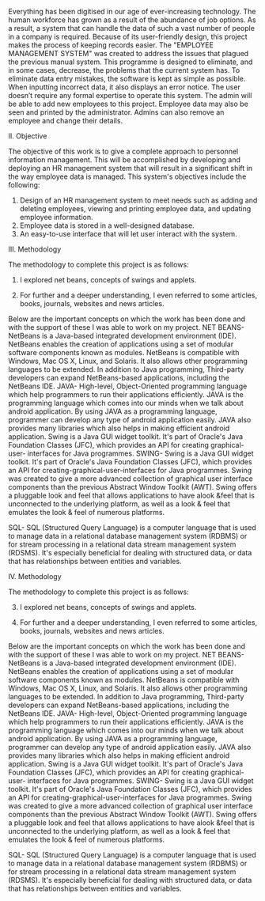 Everything has been digitised in our age of ever-increasing technology. The human workforce has grown as a result of the abundance of job options. As a result, a system that can handle the data of such a vast number of people in a company is required. Because of its user-friendly design, this project makes the process of keeping records easier. The "EMPLOYEE MANAGEMENT SYSTEM" was created to address the issues that plagued the previous manual system. This programme is designed to eliminate, and in some cases, decrease, the problems that the current system has.
To eliminate data entry mistakes, the software is kept as simple as possible. When inputting incorrect data, it also displays an error notice. The user doesn’t require any formal expertise to operate this system. The admin will be able to add new employees to this project. Employee data may also be seen and printed by the administrator. Admins can also remove an employee and change their details.


II.	Objective

The objective of this work is to give a complete approach to personnel information management. This will be accomplished by developing and deploying an HR management system that will result in a significant shift in the way employee data is managed.
This system's objectives include the following:



1.	Design of an HR management system to meet needs such as adding and deleting employees, viewing and printing employee data, and updating employee information.
2.	Employee data is stored in a well-designed database.
3.	An easy-to-use interface that will let user interact with the system.
 
III.	Methodology

The methodology to complete this project is as follows:

1.	I explored net beans, concepts of swings and applets.

2.	For further and a deeper understanding, I even referred to some articles, books, journals, websites and news articles.

Below are the important concepts on which the work has been done and with the support of these I was able to work on my project.
NET BEANS- NetBeans is a Java-based integrated development environment (IDE). NetBeans enables the creation of applications using a set of modular software components known as modules. NetBeans is compatible with Windows, Mac OS X, Linux, and Solaris. It also allows other programming languages to be extended. In addition to Java programming, Third-party developers can expand NetBeans-based applications, including the NetBeans IDE.
JAVA- High-level, Object-Oriented programming language which help programmers to run their applications efficiently. JAVA is the programming language which comes into our minds when we talk about android application. By using JAVA as a programming language, programmer can develop any type of android application easily. JAVA also provides many libraries which also helps in making efficient android application. Swing is a Java GUI widget toolkit. It's part of Oracle's Java Foundation Classes (JFC), which provides an API for creating graphical-user- interfaces for Java programmes.
SWING- Swing is a Java GUI widget toolkit. It's part of Oracle's Java Foundation Classes (JFC), which provides an API for creating-graphical-user-interfaces for Java programmes. Swing was created to give a more advanced collection of graphical user interface components than the previous Abstract Window Toolkit (AWT). Swing offers a pluggable look and feel that allows applications to have alook &feel that is unconnected to the underlying platform, as well as a look & feel that emulates the look & feel of numerous platforms.


SQL- SQL (Structured Query Language) is a computer language that is used to manage data in a relational database management system (RDBMS) or for stream processing in a relational data stream management system (RDSMS). It's especially beneficial for dealing with structured data, or data that has relationships between entities and variables.



                                                                        
IV.	Methodology

The methodology to complete this project is as follows:

3.	I explored net beans, concepts of swings and applets.

4.	For further and a deeper understanding, I even referred to some articles, books, journals, websites and news articles.

Below are the important concepts on which the work has been done and with the support of these I was able to work on my project.
NET BEANS- NetBeans is a Java-based integrated development environment (IDE). NetBeans enables the creation of applications using a set of modular software components known as modules. NetBeans is compatible with Windows, Mac OS X, Linux, and Solaris. It also allows other programming languages to be extended. In addition to Java programming, Third-party developers can expand NetBeans-based applications, including the NetBeans IDE.
JAVA- High-level, Object-Oriented programming language which help programmers to run their applications efficiently. JAVA is the programming language which comes into our minds when we talk about android application. By using JAVA as a programming language, programmer can develop any type of android application easily. JAVA also provides many libraries which also helps in making efficient android application. Swing is a Java GUI widget toolkit. It's part of Oracle's Java Foundation Classes (JFC), which provides an API for creating graphical-user- interfaces for Java programmes.
SWING- Swing is a Java GUI widget toolkit. It's part of Oracle's Java Foundation Classes (JFC), which provides an API for creating-graphical-user-interfaces for Java programmes. Swing was created to give a more advanced collection of graphical user interface components than the previous Abstract Window Toolkit (AWT). Swing offers a pluggable look and feel that allows applications to have alook &feel that is unconnected to the underlying platform, as well as a look & feel that emulates the look & feel of numerous platforms.


SQL- SQL (Structured Query Language) is a computer language that is used to manage data in a relational database management system (RDBMS) or for stream processing in a relational data stream management system (RDSMS). It's especially beneficial for dealing with structured data, or data that has relationships between entities and variables.
